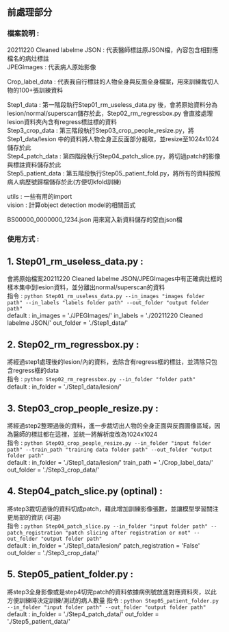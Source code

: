 
## 前處理部分

### 檔案說明 : 
20211220 Cleaned labelme JSON :  代表醫師標註原JSON檔，內容包含相對應檔名的病灶標註  
JPEGImages : 代表病人原始影像  

Crop_label_data : 代表我自行標註的人物全身與反面全身檔案，用來訓練裁切人物的100+張訓練資料  

Step1_data          : 第一階段執行Step01_rm_useless_data.py 後，會將原始資料分為lesion/normal/superscan儲存於此，Step02_rm_regressbox.py 會直接處理lesion資料夾內含有regress標註標的資料   
Step3_crop_data     : 第三階段執行Step03_crop_people_resize.py，將Step1_data/lesion 中的資料將人物全身正反面部分裁取，並resize至1024x1024儲存於此  
Step4_patch_data    : 第四階段執行Step04_patch_slice.py，將切過patch的影像與標註資料儲存於此  
Step5_patient_data  : 第五階段執行Step05_patient_fold.py，將所有的資料按照病人病歷號歸檔儲存於此(方便切kfold訓練)  
  
utils : 一些有用的import  
vision : 計算object detection model的相關函式  
  
BS00000_0000000_1234.json 用來寫入新資料儲存的空白json檔  

### 使用方式 : 
## 1. Step01_rm_useless_data.py :  
會將原始檔案20211220 Cleaned labelme JSON/JPEGImages中有正確病灶框的樣本集中到lesion資料，並分離出normal/superscan的資料  
指令 : `python Step01_rm_useless_data.py --in_images "images folder path" --in_labels "labels folder path" --out_folder "output folder path" `  
default : in_images = './JPEGImages/'     in_labels = './20211220 Cleaned labelme JSON/'     out_folder = './Step1_data/'
    
## 2. Step02_rm_regressbox.py :  
將經過step1處理後的lesion/內的資料，去除含有regress框的標註，並清除只包含regress框的data  
指令 : `python Step02_rm_regressbox.py --in_folder "folder path" `  
default : in_folder = './Step1_data/lesion/'
  
## 3. Step03_crop_people_resize.py  :  
將經過step2整理過後的資料，進一步裁切出人物的全身正面與反面圖像區域，因為醫師的標註都在這裡，並統一將解析度改為1024x1024  
指令 : `python Step03_crop_people_resize.py --in_folder "input folder path" --train_path "training data folder path" --out_folder "output folder path" `  
default : in_folder = './Step1_data/lesion/'     train_path = './Crop_label_data/'     out_folder = './Step3_crop_data/'
  
## 4. Step04_patch_slice.py (optinal) :  
將step3裁切過後的資料切成patch，藉此增加訓練影像張數，並讓模型學習關注更局部的資訊 (可選)  
指令 : `python Step04_patch_slice.py --in_folder "input folder path" --patch_registration "patch slicing after registration or not" --out_folder "output folder path" `    
default : in_folder = './Step1_data/lesion/'     patch_registration = 'False'     out_folder = './Step3_crop_data/'
  
## 5. Step05_patient_folder.py  :  
將step3全身影像或是step4切完patch的資料依據病例號放進對應資料夾，以此方便訓練時決定訓練/測試的病人數量
指令 : `python Step05_patient_folder.py --in_folder "input folder path" --out_folder "output folder path" `    
default : in_folder = './Step4_patch_data/'   out_folder = './Step5_patient_data/'   
